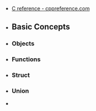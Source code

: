 - [C reference - cppreference.com](https://en.cppreference.com/w/c)
- ## Basic Concepts
- ### Objects
- ### Functions
- ### Struct
- ### Union
-